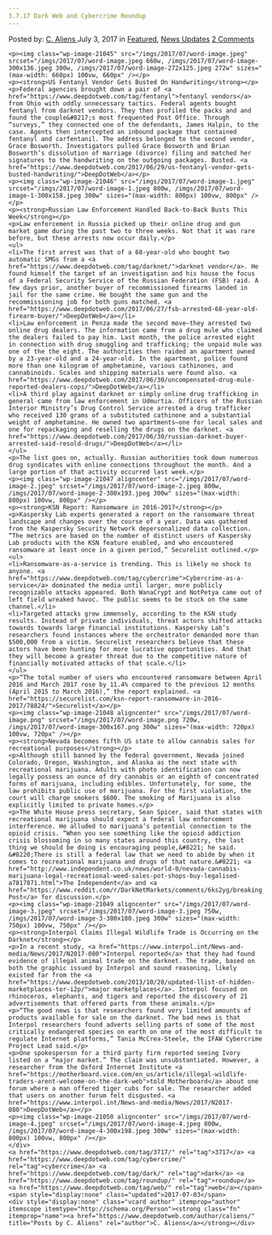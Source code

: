 ```yaml
---
3.7.17 Dark Web and Cybercrime Roundup
---
```

<article class="post-listing post-21044 post type-post status-publish format-standard has-post-thumbnail hentry  tag-5653 tag-cybercrime tag-dark tag-roundup tag-web">
    <div class="post-inner">
        <span>Posted by: <a href="https://www.deepdotweb.com/author/caliens/" title="">C. Aliens </a></span>
    <span>July 3, 2017</span>
    <span>in <a href="https://www.deepdotweb.com/category/deepdot-news/" rel="category tag">Featured</a>, <a href="https://www.deepdotweb.com/category/news-updates/" rel="category tag">News Updates</a></span>
    <span><a href="https://www.deepdotweb.com/2017/07/03/3-7-17-dark-web-cybercrime-roundup/#comments">2 Comments</a></span>
    </p>
    <div class="clear"></div>
    
    <p><img class="wp-image-21045" src="/imgs/2017/07/word-image.jpeg" srcset="/imgs/2017/07/word-image.jpeg 660w, /imgs/2017/07/word-image-300x136.jpeg 300w, /imgs/2017/07/word-image-272x125.jpeg 272w" sizes="(max-width: 660px) 100vw, 660px" /></p>
    <p><strong>US Fentanyl Vendor Gets Busted On Handwriting</strong></p>
    <p>Federal agencies brought down a pair of <a href="https://www.deepdotweb.com/tag/fentanyl">fentanyl vendors</a> from Ohio with oddly unnecessary tactics. Federal agents bought fentanyl from darknet vendors. They then profiled the packs and and found the couple&#8217;s most frequented Post Office. Through “surveys,” they connected one of the defendants, James Halpin, to the case. Agents then intercepted an inbound package that contained fentanyl and carfentanil. The address belonged to the second vendor, Grace Bosworth. Investigators pulled Grace Bosworth and Brian Bosworth’s dissolution of marriage (divorce) filing and matched her signatures to the handwriting on the outgoing packages. Busted. <a href="https://www.deepdotweb.com/2017/06/29/us-fentanyl-vendor-gets-busted-handwriting/">DeepDotWeb</a></p>
    <p><img class="wp-image-21046" src="/imgs/2017/07/word-image-1.jpeg" srcset="/imgs/2017/07/word-image-1.jpeg 800w, /imgs/2017/07/word-image-1-300x158.jpeg 300w" sizes="(max-width: 800px) 100vw, 800px" /></p>
    <p><strong>Russian Law Enforcement Handled Back-to-Back Busts This Week</strong></p>
    <p>Law enforcement in Russia picked up their online drug and gun market game during the past two to three weeks. Not that it was rare before, but these arrests now occur daily.</p>
    <ul>
    <li>The first arrest was that of a 68-year-old who bought two automatic SMGs from a <a href="https://www.deepdotweb.com/tag/darknet/">darknet vendor</a>. He found himself the target of an investigation and his house the focus of a Federal Security Service of the Russian Federation (FSB) raid. A few days prior, another buyer of recommissioned firearms landed in jail for the same crime. He bought the same gun and the recommissioning job for both guns matched. <a href="https://www.deepdotweb.com/2017/06/27/fsb-arrested-68-year-old-firearm-buyer/">DeepDotWeb</a></li>
    <li>Law enforcement in Penza made the second move—they arrested two online drug dealers. The information came from a drug mule who claimed the dealers failed to pay him. Last month, the police arrested eight in connection with drug smuggling and trafficking; the unpaid mule was one of the the eight. The authorities then raided an apartment owned by a 23-year-old and a 24-year-old. In the apartment, police found more than one kilogram of amphetamine, various cathinones, and cannabinoids. Scales and shipping materials were found also. <a href="https://www.deepdotweb.com/2017/06/30/uncompensated-drug-mule-reported-dealers-cops/">DeepDotWeb</a></li>
    <li>A third play against darknet or simply online drug trafficking in general came from law enforcement in Udmurtia. Officers of the Russian Interior Ministry’s Drug Control Service arrested a drug trafficker who received 130 grams of a substituted cathinone and a substantial weight of amphetamine. He owned two apartments—one for local sales and one for repackaging and reselling the drugs on the darknet. <a href="https://www.deepdotweb.com/2017/06/30/russian-darknet-buyer-arrested-said-resold-drugs/">DeepDotWeb</a></li>
    </ul>
    <p>The list goes on, actually. Russian authorities took down numerous drug syndicates with online connections throughout the month. And a large portion of that activity occurred last week.</p>
    <p><img class="wp-image-21047 aligncenter" src="/imgs/2017/07/word-image-2.jpeg" srcset="/imgs/2017/07/word-image-2.jpeg 800w, /imgs/2017/07/word-image-2-300x193.jpeg 300w" sizes="(max-width: 800px) 100vw, 800px" /></p>
    <p><strong>KSN Report: Ransomware in 2016-2017</strong></p>
    <p>Kaspersky Lab experts generated a report on the ransomware threat landscape and changes over the course of a year. Data was gathered from the Kaspersky Security Network depersonalized data collection. “The metrics are based on the number of distinct users of Kaspersky Lab products with the KSN feature enabled, and who encountered ransomware at least once in a given period,” Securelist outlined.</p>
    <ul>
    <li>Ransomware-as-a-service is trending. This is likely no shock to anyone. <a href="https://www.deepdotweb.com/tag/cybercrime">Cybercrime-as-a-service</a> dominated the media until larger, more publicly recognizable attacks appeared. Both WanaCrypt and NotPetya came out of left field wreaked havoc. The public seems to be stuck on the same channel.</li>
    <li>Targeted attacks grew immensely, according to the KSN study results. Instead of private individuals, threat actors shifted attacks towards towards large financial institutions. Kaspersky Lab’s researchers found instances where the orchestrator demanded more than $500,000 from a victim. Securelist researchers believe that these actors have been hunting for more lucrative opportunities. And that they will become a greater threat due to the competitive nature of financially motivated attacks of that scale.</li>
    </ul>
    <p>“The total number of users who encountered ransomware between April 2016 and March 2017 rose by 11.4% compared to the previous 12 months (April 2015 to March 2016),” the report explained. <a href="https://securelist.com/ksn-report-ransomware-in-2016-2017/78824/">Securelist</a></p>
    <p><img class="wp-image-21048 aligncenter" src="/imgs/2017/07/word-image.png" srcset="/imgs/2017/07/word-image.png 720w, /imgs/2017/07/word-image-300x167.png 300w" sizes="(max-width: 720px) 100vw, 720px" /></p>
    <p><strong>Nevada becomes fifth US state to allow cannabis sales for recreational purposes</strong></p>
    <p>Although still banned by the federal government, Nevada joined Colorado, Oregon, Washington, and Alaska as the next state with recreational marijuana. Adults with photo identification can now legally possess an ounce of dry cannabis or an eighth of concentrated forms of marijuana, including edibles. Unfortunately, for some, the law prohibits public use of marijuana. For the first violation, the court will charge smokers $600. The smoking of Marijuana is also explicitly limited to private homes.</p>
    <p>The White House press secretary, Sean Spicer, said that states with recreational marijuana should expect a federal law enforcement interference. He alluded to marijuana’s potential connection to the opioid crisis. “When you see something like the opioid addiction crisis blossoming in so many states around this country, the last thing we should be doing is encouraging people,&#8221; he said. &#8220;There is still a federal law that we need to abide by when it comes to recreational marijuana and drugs of that nature.&#8221; <a href="http://www.independent.co.uk/news/world-0/nevada-cannabis-marijuana-legal-recreational-weed-sales-pot-shops-buy-legalised-a7817871.html">The Independent</a> and <a href="https://www.reddit.com/r/DarkNetMarkets/comments/6ks2yg/breaking_nevada_becomes_fifth_us_state_to_allow/">Reddit Post</a> for discussion.</p>
    <p><img class="wp-image-21049 aligncenter" src="/imgs/2017/07/word-image-3.jpeg" srcset="/imgs/2017/07/word-image-3.jpeg 750w, /imgs/2017/07/word-image-3-300x180.jpeg 300w" sizes="(max-width: 750px) 100vw, 750px" /></p>
    <p><strong>Interpol Claims Illegal Wildlife Trade is Occurring on the Darknet</strong></p>
    <p>In a recent study, <a href="https://www.interpol.int/News-and-media/News/2017/N2017-080">Interpol reported</a> that they had found evidence of illegal animal trade on the darknet. The trade, based on both the graphic issued by Interpol and sound reasoning, likely existed far from the <a href="https://www.deepdotweb.com/2013/10/28/updated-llist-of-hidden-marketplaces-tor-i2p/">major marketplaces</a>. Interpol focused on rhinoceros, elephants, and tigers and reported the discovery of 21 advertisements that offered parts from these animals.</p>
    <p>“The good news is that researchers found very limited amounts of products available for sale on the darknet. The bad news is that Interpol researchers found adverts selling parts of some of the most critically endangered species on earth on one of the most difficult to regulate Internet platforms,” Tania McCrea-Steele, the IFAW Cybercrime Project Lead said.</p>
    <p>One spokesperson for a third party firm reported seeing Ivory listed on a “major market.” The claim was unsubstantiated. However, a researcher from the Oxford Internet Institute <a href="https://motherboard.vice.com/en_us/article/illegal-wildlife-traders-arent-welcome-on-the-dark-web">told Motherboard</a> about one forum where a man offered tiger cubs for sale. The researcher added that users on another forum felt disgusted. <a href="https://www.interpol.int/News-and-media/News/2017/N2017-080">DeepDotWeb</a></p>
    <p><img class="wp-image-21050 aligncenter" src="/imgs/2017/07/word-image-4.jpeg" srcset="/imgs/2017/07/word-image-4.jpeg 800w, /imgs/2017/07/word-image-4-300x198.jpeg 300w" sizes="(max-width: 800px) 100vw, 800px" /></p>
    </div>
    <a href="https://www.deepdotweb.com/tag/3717/" rel="tag">3717</a> <a href="https://www.deepdotweb.com/tag/cybercrime/" rel="tag">cybercrime</a> <a href="https://www.deepdotweb.com/tag/dark/" rel="tag">dark</a> <a href="https://www.deepdotweb.com/tag/roundup/" rel="tag">roundup</a> <a href="https://www.deepdotweb.com/tag/web/" rel="tag">web</a></span> <span style="display:none" class="updated">2017-07-03</span>
    <div style="display:none" class="vcard author" itemprop="author" itemscope itemtype="http://schema.org/Person"><strong class="fn" itemprop="name"><a href="https://www.deepdotweb.com/author/caliens/" title="Posts by C. Aliens" rel="author">C. Aliens</a></strong></div>
    
